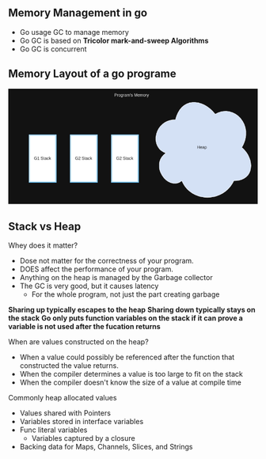 ## Memory Management in go

- Go usage GC to manage memory
- Go GC is based on **Tricolor mark-and-sweep Algorithms**
- Go GC is concurrent

## Memory Layout of a go programe

![program_memory](./program_memory.png)



## Stack vs Heap

Whey does it matter?

- Dose not matter for the correctness of your program.
- DOES affect the performance of your program.
- Anything on the heap is managed by the Garbage collector
- The GC is very good, but it causes latency
    - For the whole program, not just the part creating garbage 

**Sharing up typically escapes to the heap**
**Sharing down typically stays on the stack**
**Go only puts function variables on the stack if it can prove a variable is not used after the fucation returns**

When are values constructed on the heap?

- When a value could possibly be referenced after the function that constructed the value returns.
- When the compiler determines a value is too large to fit on the stack
- When the compiler doesn't know the size of a value at compile time

Commonly heap allocated values

- Values shared with Pointers
- Variables stored in interface variables
- Func literal variables
    - Variables captured by a closure
- Backing data for Maps, Channels, Slices, and Strings